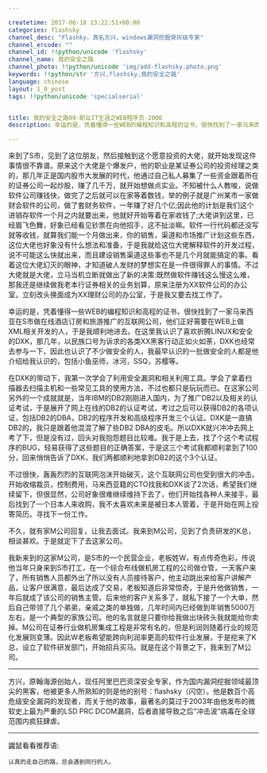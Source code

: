 ```yaml
---

createtime: 2017-06-18 13:22:51+00:00
categories: flashsky
channel_desc: "Flashky，真名方兴，windows漏洞挖掘骨灰级专家"
channel_ercode: ""
channel_id: !!python/unicode 'flashsky'
channel_name: 我的安全之路
channel_photo: !!python/unicode 'img/add-flashsky.photo.png'
keywords: !!python/str '方兴,flashsky,我的安全之路'
language: chinese
layout: 1_0_post
tags: !!python/unicode 'specialserial'


title: 我的安全之路09-职业IT生涯之WEB程序员-2000
description: 幸运的是，凭着懂得一些WEB的编程知识和高程的证书，很快找到了一家马来西亚在S市做在线酒店订房和旅游推广的互联网公司，他们正好需要在WEB上做XML相关开发的人，于是我顺利地进去。在这里我认识

---
```


来到了S市，见到了这位朋友，然后接触到这个愿意投资的大佬，就开始发现这件事情很不靠谱。原来这个大佬是个爆发户，他的职业是某证券公司的投资经理之类的，那几年正是国内股市大发展的时代，他通过自己私人募集了一些资金跟着所在的证券公司一起炒股，赚了几千万，就开始想做点实业。不知被什么人教唆，说做软件公司赚钱快，做完了之后就可以在家等着数钱，举的例子就是广州某市一家做财会软件的公司，做了套财务软件，一年赚了好几个亿;因此他的计划是我们这个进销存软件一个月之内就要出来，他就好开始等着在家收钱了;大佬讲到这里，已经眉飞色舞，好象已经看见钞票在向他招手，这不扯淡嘛。软件一行代码都还没写就等收钱，就算我们能一个月做出来，你的销售，渠道和市场推广计划这些东西，这位大佬也好象没有什么想法和准备，于是我就给这位大佬解释软件的开发过程，说不可能这么快就出来，而且建设销售渠道这些事也不是几个月就能搞定的事。看着这位大佬幻灭的眼神，才知道破人发财的梦想实在是一件很得罪人的事情。不过大佬就是大佬，立马当机立断就做出了新的决策:既然做软件赚钱这么慢这么难，那我还是继续做我老本行证券相关的业务划算，原来注册为XX软件公司的办公室，立刻改头换面成为XX理财公司的办公室，于是我又要去找工作了。

幸运的是，凭着懂得一些WEB的编程知识和高程的证书，很快找到了一家马来西亚在S市做在线酒店订房和旅游推广的互联网公司，他们正好需要在WEB上做XML相关开发的人，于是我顺利地进去。在这里我认识了喜欢折腾LINUX和安全的DXK，那几年，以民族口号为诉求的各类XX黑客行动正如火如荼，DXK也经常去参与一下，因此也认识了不少做安全的人，我最早认识的一批做安全的人都是他介绍给我认识的，包括小鱼巫师，冰河，SSQ，苏樱等。

在DXK的带动下，我第一次学会了利用安全漏洞和相关利用工具。学会了拿着扫描器去扫描主机和一些常见工具的使用方法，不过也都只是玩玩而已。在这家公司另外的一个成就就是，当年IBM的DB2刚刚进入国内，为了推广DB2以及相关的认证考试，于是展开了网上在线的DB2的认证考试，考过之后可以获得DB2的各项认证，包括DB2的DBA，DB2的程序开发和高级程序开发三个认证。DXK是一直搞DB2的，我只是跟着他混混了解了些DB2 DBA的皮毛。所以DXK就兴冲冲去网上考了下，但是没有过，回头对我抱怨题目比较难。我于是上去，找了个这个考试程序的BUG，轻易获得了这些题目的正确答案，于是这三个考试我都顺利拿到了100分，回来悄悄告诉了DXK，我们两都顺利地拿到DB2的这个3个认证。

不过很快，轰轰烈烈的互联网泡沫开始破灭，这个互联网公司也受到很大的冲击。开始收缩裁员，控制费用，马来西亚籍的CTO找我和DXK谈了2次话，希望我们继续留下，但很显然，公司好象很难继续维持下去了，他们开始找各种人来接手，最后找到了一个日本人来收购，我不太喜欢未来是被日本人管着，于是开始在网上投寄简历。寻找下一份工作。

不久，就有家M公司回复，让我去面试。我来到M公司，见到了负责研发的K总，相谈甚欢。于是就定下了去这家公司。

我新来到的这家M公司，是S市的一个民营企业，老板姓W，有点传奇色彩，传说他当年只身来到S市打工，在一个综合布线做机房工程的公司做仓管，一天客户来了，所有销售人员都外出了所以没有人员接待客户，他主动跳出来给客户讲解产品，让客户很满意，最后达成了交易，老板知道后非常惊奇，于是升他做销售，一年后就成了该公司的销售主管。后来他的客户关系多了，就私下接了一个大单，然后自己带领了几个弟弟，亲戚之类的单独做，几年时间内已经做到年销售5000万左右，是一个典型的家族公司。他的名言就是只要你给我做出块砖头我就能给你卖掉。M公司在证券行业做机房集成工程是非常有名的，但是利润则随着行业的规范化发展则变薄。因此W老板希望能跨向利润率更高的软件行业发展，于是挖来了K总，设立了软件研发部门，开始招兵买马。就是在这个背景之下，我来到了M公司。 

----

方兴，原翰海源创始人，现任阿里巴巴资深安全专家，作为国内漏洞挖掘领域最顶尖的黑客，他被更多人所熟知的则是他的别号：flashsky（闪空）。他是数百个高危级安全漏洞的发现者，而关于他的故事，最著名的莫过于2003年由他发布的微软史上最为严重的LSD PRC DCOM漏洞，后者直接导致之后“冲击波”病毒在全球范围内疯狂肆虐。

----

鼹鼠看看推荐语:

	认真的走自己的路，总会遇到同行的人。
